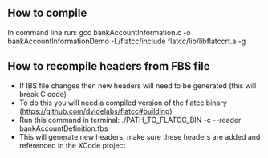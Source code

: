 How to compile
---------------
In command line run: gcc bankAccountInformation.c -o bankAccountInformationDemo -I./flatcc/include flatcc/lib/libflatccrt.a -g


How to recompile headers from FBS file
---------------
- If IBS file changes then new headers will need to be generated (this will break C code)
- To do this you will need a compiled version of the flatcc binary (https://github.com/dvidelabs/flatcc#building)
- Run this command in terminal: ./PATH_TO_FLATCC_BIN -c --reader bankAccountDefinition.fbs 
- This will generate new headers, make sure these headers are added and referenced in the XCode project
